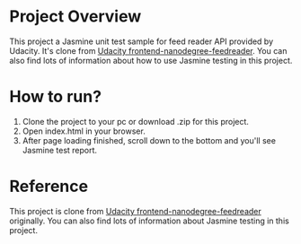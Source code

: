 # Project Overview

This project a Jasmine unit test sample for feed reader API provided by Udacity.
It's clone from [Udacity frontend-nanodegree-feedreader](https://github.com/udacity/frontend-nanodegree-feedreader).
You can also find lots of information about how to use Jasmine testing in this project.

# How to run?

1. Clone the project to your pc or download .zip for this project.
2. Open index.html in your browser.
3. After page loading finished, scroll down to the bottom and you'll see Jasmine test report.


# Reference

This project is clone from [Udacity frontend-nanodegree-feedreader](https://github.com/udacity/frontend-nanodegree-feedreader) originally.
You can also find lots of information about Jasmine testing in this project.
